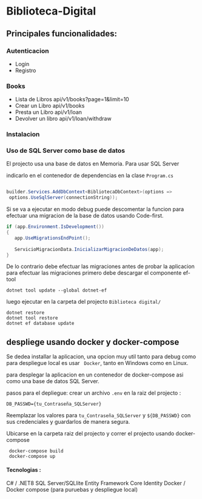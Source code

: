 # Biblioteca-Digital

## Principales funcionalidades:
### Autenticacion
- Login
- Registro
### Books
- Lista de Libros api/v1/books?page=1&limit=10
- Crear un Libro  api/v1/books
- Presta un Libro api/v1/loan
- Devolver un libro api/v1/loan/withdraw

 ###  Instalacion

 ### Uso de SQL Server como base de datos 
 El projecto usa una base de datos en Memoria. Para usar SQL Server 
 
indicarlo en el contenedor de dependencias en la clase `Program.cs`

 ```csharp
 
builder.Services.AddDbContext<BibliotecaDbContext>(options =>
  options.UseSqlServer(connectionString));

 ```


 
 Si se va a ejecutar en modo debug puede descomentar la funcion 
 para efectuar una migracion de la base de datos usando Code-first.

 ```csharp
 if (app.Environment.IsDevelopment())
{
    app.UseMigrationsEndPoint();
    
    ServicioMigracionData.InicializarMigracionDeDatos(app);
}
 ```
De lo contrario debe efectuar las migraciones antes de probar la aplicacion
para efectuar las migraciones primero debe descargar el componente ef-tool
```
dotnet tool update --global dotnet-ef
```

luego ejecutar en la carpeta del projecto `Biblioteca digital/ `
```
dotnet restore
dotnet tool restore
dotnet ef database update 
````

 ## despliege usando docker y docker-compose

 Se dedea installar la aplicacion, una opcion muy util tanto para debug como para 
 despliegue local es usar ` Docker`, tanto en Windows como en Linux. 

 para desplegar la aplicacion en un contenedor de docker-compose
 asi como una base de datos SQL Server. 

pasos para el depliegue: 
crear un archivo `.env` en la raiz del projecto : 

```
DB_PASSWD={tu_Contraseña_SQLServer}
```

Reemplazar los valores para `tu_Contraseña_SQLServer` y  `${DB_PASSWD}` con sus credenciales y guardarlos de manera segura. 

Ubicarse en la carpeta raiz del projecto y correr el projecto usando docker-compose

```
 docker-compose build
 docker-compose up
```



#### Tecnologias : 
 C# / .NET8
 SQL Server/SQLlite
 Entity Framework Core
 Identity
 Docker / Docker compose (para puruebas y despliegue local)
